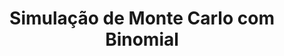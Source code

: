 ---
title: Simulação de Monte Carlo com Binomial
colorFrom: pink
colorTo: indigo
sdk: streamlit
sdk_version: "1.32.0"
app_file: src/streamlit_app
pinned: false
---